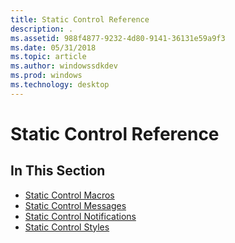 ```yaml
---
title: Static Control Reference
description: .
ms.assetid: 988f4877-9232-4d80-9141-36131e59a9f3
ms.date: 05/31/2018
ms.topic: article
ms.author: windowssdkdev
ms.prod: windows
ms.technology: desktop
---
```


# Static Control Reference

## In This Section

-   [Static Control Macros](bumper-static-control-reference-macros.md)
-   [Static Control Messages](bumper-static-control-reference-messages.md)
-   [Static Control Notifications](bumper-static-control-reference-notifications.md)
-   [Static Control Styles](static-control-styles.md)

 

 




